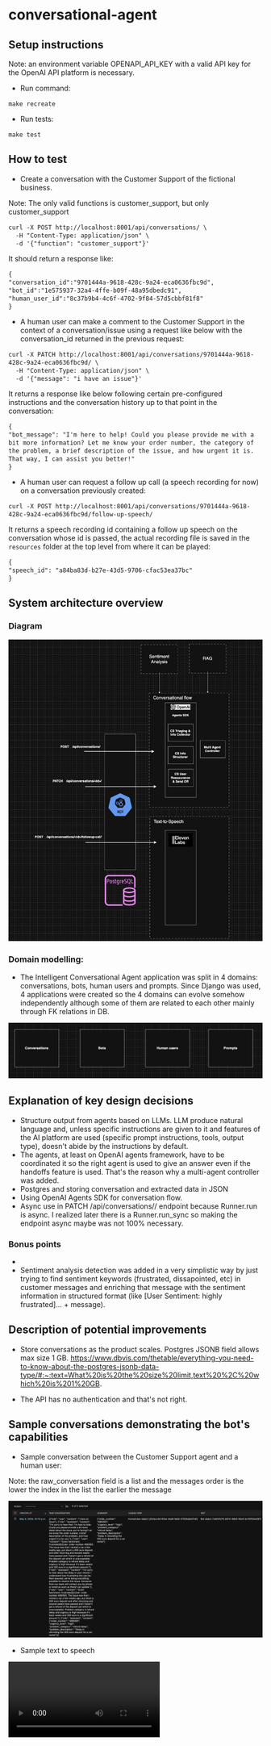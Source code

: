 # conversational-agent

## Setup instructions

Note: an environment variable OPENAPI_API_KEY with a valid API key for the OpenAI API platform is necessary.

- Run command:
```
make recreate
```

- Run tests:
```
make test
```

## How to test

- Create a conversation with the Customer Support of the fictional business.

Note: The only valid functions is customer_support, but only customer_support

```
curl -X POST http://localhost:8001/api/conversations/ \
  -H "Content-Type: application/json" \
  -d '{"function": "customer_support"}'
```

It should return a response like:
```
{
"conversation_id":"9701444a-9618-428c-9a24-eca0636fbc9d",
"bot_id":"1e575937-32a4-4ffe-b09f-48a95dbedc91",
"human_user_id":"8c37b9b4-4c6f-4702-9f84-57d5cbbf81f8"
}
```

- A human user can make a comment to the Customer Support in the context of a conversation/issue using
a request like below with the conversation_id returned in the previous request:

```
curl -X PATCH http://localhost:8001/api/conversations/9701444a-9618-428c-9a24-eca0636fbc9d/ \
  -H "Content-Type: application/json" \
  -d '{"message": "i have an issue"}'
```

It returns a response like below following certain pre-configured instructions and the conversation
history up to that point in the conversation:
```
{
"bot_message": "I'm here to help! Could you please provide me with a bit more information? Let me know your order number, the category of the problem, a brief description of the issue, and how urgent it is. That way, I can assist you better!"
}
```

- A human user can request a follow up call (a speech recording for now) on a conversation previously
created:

```
curl -X POST http://localhost:8001/api/conversations/9701444a-9618-428c-9a24-eca0636fbc9d/follow-up-speech/
```

It returns a speech recording id containing a follow up speech on the conversation whose id is passed,
the actual recording file is saved in the `resources` folder at the top level from where
it can be played:

```
{
"speech_id": "a84ba83d-b27e-43d5-9706-cfac53ea37bc"
}
```

## System architecture overview

### Diagram

![Diagram](blueprint/diagram.png)

### Domain modelling:
- The Intelligent Conversational Agent application was split in 4 domains: conversations, bots,
human users and prompts. Since Django was used, 4 applications were created so the 4 domains can
evolve somehow independently although some of them are related to each other mainly through FK
relations in DB.

![Domains](blueprint/domains.png)

## Explanation of key design decisions

- Structure output from agents based on LLMs. LLM produce natural language and, unless specific instructions are
given to it and features of the AI platform are used (specific prompt instructions, tools, output type),
doesn't abide by the instructions by default.
- The agents, at least on OpenAI agents framework, have to be coordinated it so the right agent is used
to give an answer even if the handoffs feature is used. That's the reason why a multi-agent controller
was added.
- Postgres and storing conversation and extracted data in JSON
- Using OpenAI Agents SDK for conversation flow.
- Async use in PATCH /api/conversations/<id>/ endpoint because Runner.run is async. I realized later there is
a Runner.run_sync so making the endpoint async maybe was not 100% necessary.

### Bonus points
- 
- Sentiment analysis detection was added in a very simplistic way by just trying to find sentiment keywords
(frustrated, dissapointed, etc) in customer messages and enriching that message with the
sentiment information in structured format (like [User Sentiment: highly frustrated]... + message).

## Description of potential improvements
- Store conversations as the product scales. Postgres JSONB field allows max size 1 GB.
https://www.dbvis.com/thetable/everything-you-need-to-know-about-the-postgres-jsonb-data-type/#:~:text=What%20is%20the%20size%20limit,text%20%2C%20which%20is%201%20GB.

- The API has no authentication and that's not right. 


## Sample conversations demonstrating the bot's capabilities

- Sample conversation between the Customer Support agent and a human user:

Note: the raw_conversation field is a list and the messages order is the lower the index in the list the earlier the message

![Sample 1](blueprint/capabilities_sample.png)

- Sample text to speech

<video controls="" autoplay="" name="media">
    <source src="blueprint/daa314c2-3723-4b63-afff-a5430616416a.mp3" type="audio/mp3">
</video>